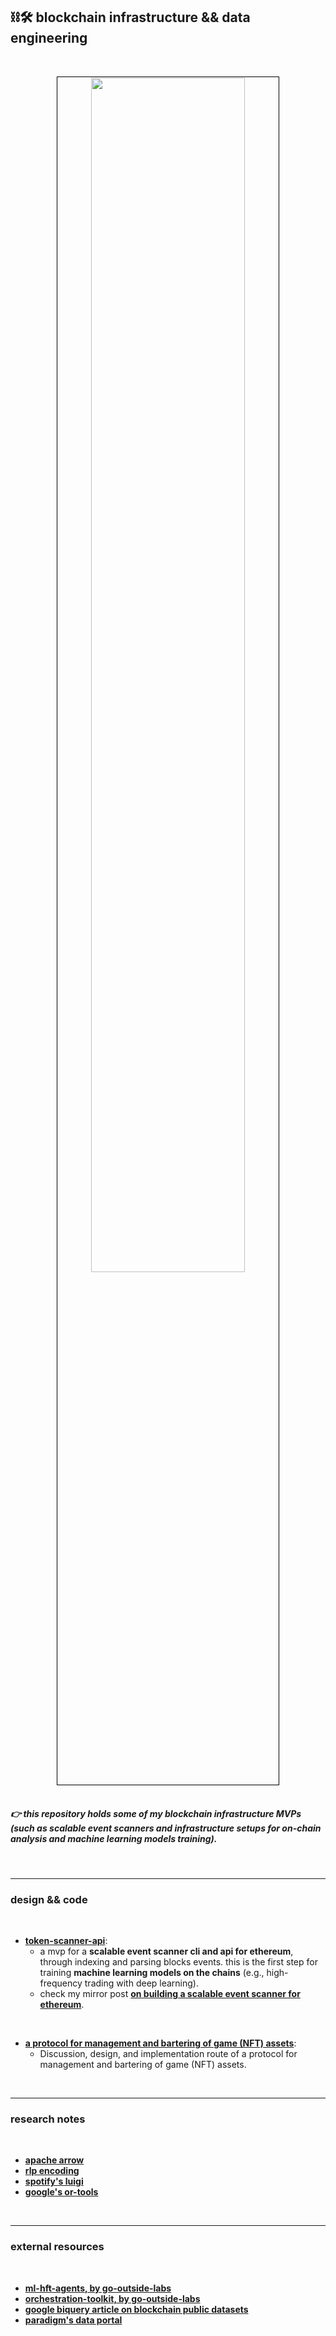 ## ⛓🛠 blockchain infrastructure && data engineering

<br>


<p align="center">
<img src="https://user-images.githubusercontent.com/1130416/224561453-274c5066-240d-4cc5-b63b-b4c57388a0e0.png" width="70%" align="center" style="padding:1px;border:1px solid black;"/>


<br>
<br>

##### 👉 this repository holds some of my blockchain infrastructure MVPs (such as scalable event scanners and infrastructure setups for on-chain analysis and machine learning models training).

<br>


---

### design && code

<br>



* **[token-scanner-api](token-scanner-api-py)**:
    -  a mvp for a **scalable event scanner cli and api for ethereum**, through indexing and parsing blocks events. this is the first step for training **machine learning models on the chains** (e.g., high-frequency trading with deep learning).
    - check my mirror post **[on building a scalable event scanner for ethereum](https://mirror.xyz/steinkirch.eth/vSF18xcLyfXLIWwxjreRa3I_XskwgnjSc6pScegNJWI)**.

<br>

* **[a protocol for management and bartering of game (NFT) assets](game-protocol-design)**:
    - Discussion, design, and implementation route of a protocol for management and bartering of game (NFT) assets.

 
<br>

---

### research notes

<br>

* **[apache arrow](technologies/arrow_project.md)**
* **[rlp encoding](technologies/rlp_enconding.md)**
* **[spotify's luigi](technologies/luigi.md)**
* **[google's or-tools](technologies/or_tools.md)**


<br>

---

### external resources

<br>

* **[ml-hft-agents, by go-outside-labs](https://github.com/go-outside-labs/hft-deep-learning-agents)**
* **[orchestration-toolkit, by go-outside-labs ](https://github.com/go-outside-labs/orchestration-toolkit)**
* **[google biquery article on blockchain public datasets](https://cloud.google.com/blog/products/data-analytics/introducing-six-new-cryptocurrencies-in-bigquery-public-datasets-and-how-to-analyze-them)**
* **[paradigm's data portal](https://data.paradigm.xyz/)**
  
